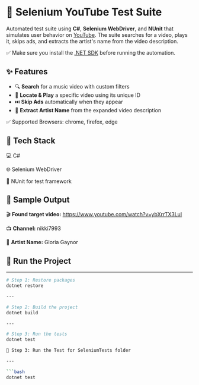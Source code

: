 # 🎵 Selenium YouTube Test Suite

Automated test suite using **C#**, **Selenium WebDriver**, and **NUnit** that simulates user behavior on [YouTube](https://www.youtube.com). The suite searches for a video, plays it, skips ads, and extracts the artist's name from the video description.

✅ Make sure you install the [.NET SDK](https://dotnet.microsoft.com/en-us/download) before running the automation.

## ✨ Features

- 🔍 **Search** for a music video with custom filters  
- 🎯 **Locate & Play** a specific video using its unique ID  
- ⏭️ **Skip Ads** automatically when they appear  
- 🧠 **Extract Artist Name** from the expanded video description  

✅ Supported Browsers: chrome, firefox, edge

## 🧰 Tech Stack

💻 C#

🌐 Selenium WebDriver

🧪 NUnit for test framework

## 📸 Sample Output

🎬 **Found target video:** https://www.youtube.com/watch?v=ybXrrTX3LuI

📺 **Channel:** nikki7993

🎤 **Artist Name:** Gloria Gaynor

## 🧪 Run the Project

---

```bash
# Step 1: Restore packages
dotnet restore

---

# Step 2: Build the project
dotnet build

---

# Step 3: Run the tests
dotnet test

🧪 Step 3: Run the Test for SeleniumTests folder

---

```bash
dotnet test

